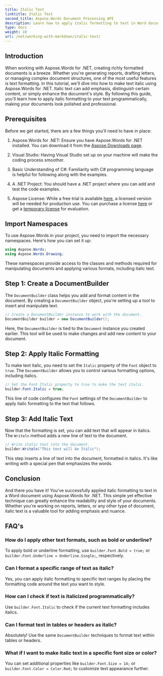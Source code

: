 ```yaml
---
title: Italic Text
linktitle: Italic Text
second_title: Aspose.Words Document Processing API
description: Learn how to apply italic formatting to text in Word documents using Aspose.Words for .NET. Step-by-step guide with code examples included.
type: docs
weight: 10
url: /net/working-with-markdown/italic-text/
---
```

## Introduction

When working with Aspose.Words for .NET, creating richly formatted documents is a breeze. Whether you're generating reports, drafting letters, or managing complex document structures, one of the most useful features is text formatting. In this tutorial, we'll dive into how to make text italic using Aspose.Words for .NET. Italic text can add emphasis, distinguish certain content, or simply enhance the document's style. By following this guide, you'll learn how to apply italic formatting to your text programmatically, making your documents look polished and professional.

## Prerequisites

Before we get started, there are a few things you'll need to have in place:

1. Aspose.Words for .NET: Ensure you have Aspose.Words for .NET installed. You can download it from the [Aspose Downloads page](https://releases.aspose.com/words/net/).

2. Visual Studio: Having Visual Studio set up on your machine will make the coding process smoother. 

3. Basic Understanding of C#: Familiarity with C# programming language is helpful for following along with the examples.

4. A .NET Project: You should have a .NET project where you can add and test the code examples.

5. Aspose License: While a free trial is available [here](https://releases.aspose.com/), a licensed version will be needed for production use. You can purchase a license [here](https://purchase.aspose.com/buy) or get a [temporary license](https://purchase.aspose.com/temporary-license/) for evaluation.

## Import Namespaces

To use Aspose.Words in your project, you need to import the necessary namespaces. Here's how you can set it up:

```csharp
using Aspose.Words;
using Aspose.Words.Drawing;
```

These namespaces provide access to the classes and methods required for manipulating documents and applying various formats, including italic text.

## Step 1: Create a DocumentBuilder

The `DocumentBuilder` class helps you add and format content in the document. By creating a `DocumentBuilder` object, you're setting up a tool to insert and manipulate text.

```csharp
// Create a DocumentBuilder instance to work with the document.
DocumentBuilder builder = new DocumentBuilder();
```

Here, the `DocumentBuilder` is tied to the `Document` instance you created earlier. This tool will be used to make changes and add new content to your document.

## Step 2: Apply Italic Formatting

To make text italic, you need to set the `Italic` property of the `Font` object to `true`. The `DocumentBuilder` allows you to control various formatting options, including italics.

```csharp
// Set the Font Italic property to true to make the text italic.
builder.Font.Italic = true;
```

This line of code configures the `Font` settings of the `DocumentBuilder` to apply italic formatting to the text that follows.

## Step 3: Add Italic Text

Now that the formatting is set, you can add text that will appear in italics. The `Writeln` method adds a new line of text to the document.

```csharp
// Write italic text into the document.
builder.Writeln("This text will be Italic");
```

This step inserts a line of text into the document, formatted in italics. It's like writing with a special pen that emphasizes the words.

## Conclusion

And there you have it! You've successfully applied italic formatting to text in a Word document using Aspose.Words for .NET. This simple yet effective technique can greatly enhance the readability and style of your documents. Whether you're working on reports, letters, or any other type of document, italic text is a valuable tool for adding emphasis and nuance.

## FAQ's

### How do I apply other text formats, such as bold or underline?
To apply bold or underline formatting, use `builder.Font.Bold = true;` or `builder.Font.Underline = Underline.Single;`, respectively.

### Can I format a specific range of text as italic?
Yes, you can apply italic formatting to specific text ranges by placing the formatting code around the text you want to style.

### How can I check if text is italicized programmatically?
Use `builder.Font.Italic` to check if the current text formatting includes italics.

### Can I format text in tables or headers as italic?
Absolutely! Use the same `DocumentBuilder` techniques to format text within tables or headers.

### What if I want to make italic text in a specific font size or color?
You can set additional properties like `builder.Font.Size = 14;` or `builder.Font.Color = Color.Red;` to customize text appearance further.
